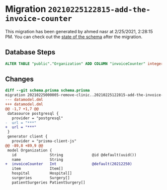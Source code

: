 # Migration `20210225122815-add-the-invoice-counter`

This migration has been generated by ahmed nasr at 2/25/2021, 2:28:15 PM.
You can check out the [state of the schema](./schema.prisma) after the migration.

## Database Steps

```sql
ALTER TABLE "public"."Organization" ADD COLUMN "invoiceCounter" integer   NOT NULL DEFAULT 20212250
```

## Changes

```diff
diff --git schema.prisma schema.prisma
migration 20210225000005-remove-clinic..20210225122815-add-the-invoice-counter
--- datamodel.dml
+++ datamodel.dml
@@ -1,7 +1,7 @@
 datasource postgresql {
   provider = "postgresql"
-  url = "***"
+  url = "***"
 }
 generator client {
   provider = "prisma-client-js"
@@ -89,8 +89,9 @@
 model Organization {
   id               String             @id @default(uuid())
   name             String
+  invoiceCounter   Int                @default(20212250)
   item             Item[]
   hospital         Hospital[]
   surgeries        Surgery[]
   patientSurgeries PatientSurgery[]
```
